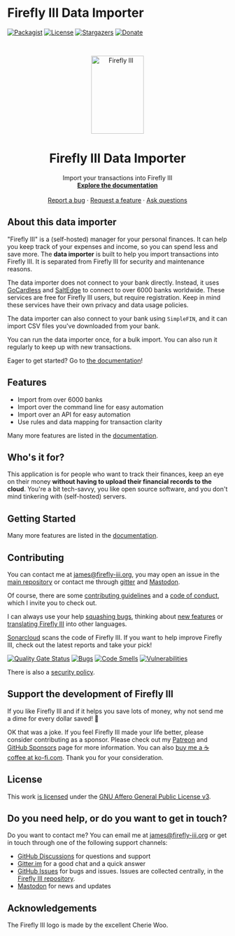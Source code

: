 # Firefly III Data Importer

[![Packagist][packagist-shield]][packagist-url]
[![License][license-shield]][license-url]
[![Stargazers][stars-shield]][stars-url]
[![Donate][donate-shield]][donate-url]

<!-- PROJECT LOGO -->
<br />
<p align="center">
  <a href="https://firefly-iii.org/">
    <img src="https://raw.githubusercontent.com/firefly-iii/firefly-iii/develop/.github/assets/img/logo-small.png" alt="Firefly III" width="120" height="178">
  </a>
</p>
  <h1 align="center">Firefly III Data Importer</h1>

  <p align="center">
    Import your transactions into Firefly III
    <br />
    <a href="https://docs.firefly-iii.org/"><strong>Explore the documentation</strong></a>
    <br />
    <br />
    <a href="https://github.com/firefly-iii/firefly-iii/issues">Report a bug</a>
    ·
    <a href="https://github.com/firefly-iii/firefly-iii/issues">Request a feature</a>
    ·
    <a href="https://github.com/firefly-iii/firefly-iii/discussions">Ask questions</a>
  </p>


## About this data importer

"Firefly III" is a (self-hosted) manager for your personal finances. It can help you keep track of your expenses and income, so you can spend less and save more. The **data importer** is built to help you import transactions into Firefly III. It is separated from Firefly III for security and maintenance reasons.

The data importer does not connect to your bank directly. Instead, it uses [GoCardless](https://gocardless.com/) and [SaltEdge](https://www.saltedge.com/products/spectre/countries) to connect to over 6000 banks worldwide. These services are free for Firefly III users, but require registration. Keep in mind these services have their own privacy and data usage policies.

The data importer can also connect to your bank using `SimpleFIN`, and it can import CSV files you've downloaded from your bank.

You can run the data importer once, for a bulk import. You can also run it regularly to keep up with new transactions.

Eager to get started? Go to [the documentation](https://docs.firefly-iii.org/)!

## Features

* Import from over 6000 banks
* Import over the command line for easy automation
* Import over an API for easy automation
* Use rules and data mapping for transaction clarity

Many more features are listed in the [documentation](https://docs.firefly-iii.org/).

## Who's it for?

This application is for people who want to track their finances, keep an eye on their money **without having to upload their financial records to the cloud**. You're a bit tech-savvy, you like open source software, and you don't mind tinkering with (self-hosted) servers.

## Getting Started

Many more features are listed in the [documentation](https://docs.firefly-iii.org/).

## Contributing

You can contact me at [james@firefly-iii.org](mailto:james@firefly-iii.org), you may open an issue in the [main repository](https://github.com/firefly-iii/firefly-iii) or contact me through [gitter](https://gitter.im/firefly-iii/firefly-iii) and [Mastodon](https://fosstodon.org/@ff3).

Of course, there are some [contributing guidelines](https://github.com/firefly-iii/data-importer/blob/main/.github/contributing.md) and a [code of conduct](https://github.com/firefly-iii/data-importer/blob/main/.github/code_of_conduct.md), which I invite you to check out.

I can always use your help [squashing bugs](https://docs.firefly-iii.org/explanation/support/#contributing-code), thinking about [new features](https://docs.firefly-iii.org/explanation/support/#contributing-code) or [translating Firefly III](https://docs.firefly-iii.org/how-to/firefly-iii/development/translations/) into other languages.

[Sonarcloud][sc-project-url] scans the code of Firefly III. If you want to help improve Firefly III, check out the latest reports and take your pick!

[![Quality Gate Status][sc-gate-shield]][sc-project-url] [![Bugs][sc-bugs-shield]][sc-project-url] [![Code Smells][sc-smells-shield]][sc-project-url] [![Vulnerabilities][sc-vuln-shield]][sc-project-url]

There is also a [security policy](https://github.com/firefly-iii/data-importer/security/policy).

<!-- SPONSOR TEXT -->

## Support the development of Firefly III

If you like Firefly III and if it helps you save lots of money, why not send me a dime for every dollar saved! 🥳

OK that was a joke. If you feel Firefly III made your life better, please consider contributing as a sponsor. Please check out my [Patreon](https://www.patreon.com/jc5) and [GitHub Sponsors](https://github.com/sponsors/JC5) page for more information. You can also [buy me a ☕️ coffee at ko-fi.com](https://ko-fi.com/Q5Q5R4SH1). Thank you for your consideration.

<!-- END OF SPONSOR TEXT -->

## License

This work [is licensed](https://github.com/firefly-iii/data-importer/blob/main/LICENSE) under the [GNU Affero General Public License v3](https://www.gnu.org/licenses/agpl-3.0.html).

<!-- HELP TEXT -->

## Do you need help, or do you want to get in touch?

Do you want to contact me? You can email me at [james@firefly-iii.org](mailto:james@firefly-iii.org) or get in touch through one of the following support channels:

- [GitHub Discussions](https://github.com/firefly-iii/firefly-iii/discussions/) for questions and support
- [Gitter.im](https://gitter.im/firefly-iii/firefly-iii) for a good chat and a quick answer
- [GitHub Issues](https://github.com/firefly-iii/firefly-iii/issues) for bugs and issues. Issues are collected centrally, in the [Firefly III repository](https://github.com/firefly-iii/firefly-iii).
- <a rel="me" href="https://fosstodon.org/@ff3">Mastodon</a> for news and updates

<!-- END OF HELP TEXT -->

## Acknowledgements

The Firefly III logo is made by the excellent Cherie Woo.

[packagist-shield]: https://img.shields.io/packagist/v/firefly-iii/data-importer.svg?style=flat-square
[packagist-url]: https://packagist.org/packages/firefly-iii/data-importer
[license-shield]: https://img.shields.io/github/license/firefly-iii/data-importer.svg?style=flat-square
[license-url]: https://www.gnu.org/licenses/agpl-3.0.html
[stars-shield]: https://img.shields.io/github/stars/firefly-iii/data-importer.svg?style=flat-square
[stars-url]: https://github.com/firefly-iii/data-importer/stargazers
[donate-shield]: https://img.shields.io/badge/donate-%24%20%E2%82%AC-brightgreen?style=flat-square
[donate-url]: #support-the-development-of-firefly-iii
[hack-shield]: https://cdn.huntr.dev/huntr_security_badge_mono.svg
[hack-url]: https://huntr.dev/bounties/disclose

[sc-gate-shield]: https://sonarcloud.io/api/project_badges/measure?project=firefly-iii_data-importer&metric=alert_status
[sc-bugs-shield]: https://sonarcloud.io/api/project_badges/measure?project=firefly-iii_data-importer&metric=bugs
[sc-smells-shield]: https://sonarcloud.io/api/project_badges/measure?project=firefly-iii_data-importer&metric=code_smells
[sc-vuln-shield]: https://sonarcloud.io/api/project_badges/measure?project=firefly-iii_data-importer&metric=vulnerabilities
[sc-project-url]: https://sonarcloud.io/dashboard?id=firefly-iii_data-importer
